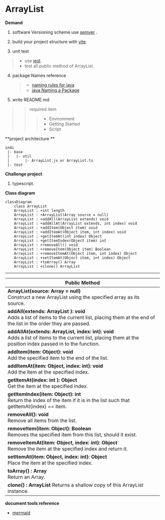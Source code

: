 # ArrayList

**Demand**
1. software Versioning scheme use  [semver](https://semver.org/) .
2. build your project structure with [vite](https://vitejs.dev/guide/#scaffolding-your-first-vite-project).

3. unit test
 > - use [jest](https://jestjs.io/).
 > - test all public method of ArrayList.

4. package Names reference 
    > - [naming rules for java](https://developpaper.com/naming-rules-for-java-packages/)
    > - [java Naming a Package](https://docs.oracle.com/javase/tutorial/java/package/namingpkgs.html)
5. write README.md

> > required item
> > > - Environment 
> > > - Getting Started
> > > - Script


 
**project architecture **
```text
indi
 |- base
 |   |- util
 |       |- ArrayList.js or ArrayList.ts
 |- test
```

**Challenge project**
1. typescript.


**Class diagram**
```mermaid
classDiagram
    class ArrayList
    ArrayList : +int length
    ArrayList : +ArrayList(Array source = null)
    ArrayList : +addAll(ArrayList extends) void
    ArrayList : +addAllAt(ArrayList extends, int index) void
    ArrayList : +addItem(Object item) void
    ArrayList : +addItemAt(Object item, int index) void
    ArrayList : +getItemAt(int index) Object
    ArrayList : +getItemIndex(Object item) int
    ArrayList : +removeAll() void
    ArrayList : +removeItem(Object item) Boolean
    ArrayList : +removeItemAt(Object item, int index) Object
    ArrayList : +setItemAt(Object item, int index) Object
    ArrayList : +toArray() Array
    ArrayList : +clone() ArrayList
```

- - -

| Public Method  |
| ------------- |
| **ArrayList(source: Array = null)** <br/> Construct a new ArrayList using the specified array as its source. |
| **addAll(extends: ArrayList ): void**  <br/> Adds a list of items to the current list, placing them at the end of the list in the order they are passed.|
| **addAllAt(extends: ArrayList, index: int): void**  <br/> Adds a list of items to the current list, placing them at the position index passed in to the function.|
| **addItem(item: Object): void**  <br/> Add the specified item to the end of the list.|
| **addItemAt(item: Object, index: int): void**  <br/> Add the item at the specified index.|
| **getItemAt(index: int ): Object**  <br/>Get the item at the specified index.|
| **getItemIndex(item: Object): int**  <br/> Return the index of the item if it is in the list such that getItemAt(index) == item.|
| **removeAll(): void**  <br/> Remove all items from the list.|
| **removeItem(item: Object): Boolean**  <br/> Removes the specified item from this list, should it exist.|
| **removeItemAt(item: Object, index: int): Object**  <br/> Remove the item at the specified index and return it.|
| **setItemAt(item: Object, index: int): Object**  <br/> Place the item at the specified index.|
| **toArray() : Array**  <br/> Return an Array.|
| **clone() : ArrayList**  Returns a shallow copy of this ArrayList instance.<br/>|



**document tools reference**

- [mermaid](https://mermaid-js.github.io/mermaid/#/classDiagram?id=configuration)
